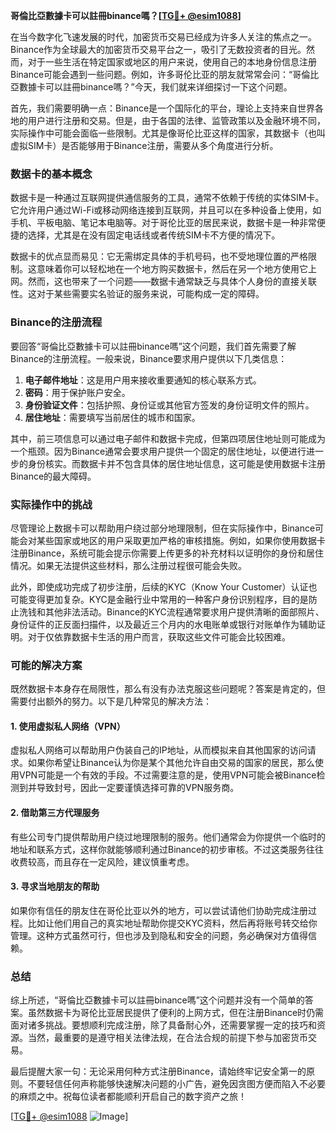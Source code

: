 **哥倫比亞數據卡可以註冊binance嗎？[[TG💪+ @esim1088](https://t.me/s/esim1088)]**

在当今数字化飞速发展的时代，加密货币交易已经成为许多人关注的焦点之一。Binance作为全球最大的加密货币交易平台之一，吸引了无数投资者的目光。然而，对于一些生活在特定国家或地区的用户来说，使用自己的本地身份信息注册Binance可能会遇到一些问题。例如，许多哥伦比亚的朋友就常常会问：“哥倫比亞數據卡可以註冊binance嗎？”今天，我们就来详细探讨一下这个问题。

首先，我们需要明确一点：Binance是一个国际化的平台，理论上支持来自世界各地的用户进行注册和交易。但是，由于各国的法律、监管政策以及金融环境不同，实际操作中可能会面临一些限制。尤其是像哥伦比亚这样的国家，其数据卡（也叫虚拟SIM卡）是否能够用于Binance注册，需要从多个角度进行分析。

### 数据卡的基本概念

数据卡是一种通过互联网提供通信服务的工具，通常不依赖于传统的实体SIM卡。它允许用户通过Wi-Fi或移动网络连接到互联网，并且可以在多种设备上使用，如手机、平板电脑、笔记本电脑等。对于哥伦比亚的居民来说，数据卡是一种非常便捷的选择，尤其是在没有固定电话线或者传统SIM卡不方便的情况下。

数据卡的优点显而易见：它无需绑定具体的手机号码，也不受地理位置的严格限制。这意味着你可以轻松地在一个地方购买数据卡，然后在另一个地方使用它上网。然而，这也带来了一个问题——数据卡通常缺乏与具体个人身份的直接关联性。这对于某些需要实名验证的服务来说，可能构成一定的障碍。

### Binance的注册流程

要回答“哥倫比亞數據卡可以註冊binance嗎”这个问题，我们首先需要了解Binance的注册流程。一般来说，Binance要求用户提供以下几类信息：

1. **电子邮件地址**：这是用户用来接收重要通知的核心联系方式。
2. **密码**：用于保护账户安全。
3. **身份验证文件**：包括护照、身份证或其他官方签发的身份证明文件的照片。
4. **居住地址**：需要填写当前居住的城市和国家。

其中，前三项信息可以通过电子邮件和数据卡完成，但第四项居住地址则可能成为一个瓶颈。因为Binance通常会要求用户提供一个固定的居住地址，以便进行进一步的身份核实。而数据卡并不包含具体的居住地址信息，这可能是使用数据卡注册Binance的最大障碍。

### 实际操作中的挑战

尽管理论上数据卡可以帮助用户绕过部分地理限制，但在实际操作中，Binance可能会对某些国家或地区的用户采取更加严格的审核措施。例如，如果你使用数据卡注册Binance，系统可能会提示你需要上传更多的补充材料以证明你的身份和居住情况。如果无法提供这些材料，那么注册过程很可能会失败。

此外，即使成功完成了初步注册，后续的KYC（Know Your Customer）认证也可能变得更加复杂。KYC是金融行业中常用的一种客户身份识别程序，目的是防止洗钱和其他非法活动。Binance的KYC流程通常要求用户提供清晰的面部照片、身份证件的正反面扫描件，以及最近三个月内的水电账单或银行对账单作为辅助证明。对于仅依靠数据卡生活的用户而言，获取这些文件可能会比较困难。

### 可能的解决方案

既然数据卡本身存在局限性，那么有没有办法克服这些问题呢？答案是肯定的，但需要付出额外的努力。以下是几种常见的解决方法：

#### 1. 使用虚拟私人网络（VPN）
虚拟私人网络可以帮助用户伪装自己的IP地址，从而模拟来自其他国家的访问请求。如果你希望让Binance认为你是某个其他允许自由交易的国家的居民，那么使用VPN可能是一个有效的手段。不过需要注意的是，使用VPN可能会被Binance检测到并导致封号，因此一定要谨慎选择可靠的VPN服务商。

#### 2. 借助第三方代理服务
有些公司专门提供帮助用户绕过地理限制的服务。他们通常会为你提供一个临时的地址和联系方式，这样你就能够顺利通过Binance的初步审核。不过这类服务往往收费较高，而且存在一定风险，建议慎重考虑。

#### 3. 寻求当地朋友的帮助
如果你有信任的朋友住在哥伦比亚以外的地方，可以尝试请他们协助完成注册过程。比如让他们用自己的真实地址帮助你提交KYC资料，然后再将账号转交给你管理。这种方式虽然可行，但也涉及到隐私和安全的问题，务必确保对方值得信赖。

### 总结

综上所述，“哥倫比亞數據卡可以註冊binance嗎”这个问题并没有一个简单的答案。虽然数据卡为哥伦比亚居民提供了便利的上网方式，但在注册Binance时仍需面对诸多挑战。要想顺利完成注册，除了具备耐心外，还需要掌握一定的技巧和资源。当然，最重要的是遵守相关法律法规，在合法合规的前提下参与加密货币交易。

最后提醒大家一句：无论采用何种方式注册Binance，请始终牢记安全第一的原则。不要轻信任何声称能够快速解决问题的小广告，避免因贪图方便而陷入不必要的麻烦之中。祝每位读者都能顺利开启自己的数字资产之旅！

[[TG💪+ @esim1088](https://t.me/s/esim1088) ![Image](https://i.postimg.cc/4NQfJmqS/Snipaste-2025-05-13-00-14-12.png)]